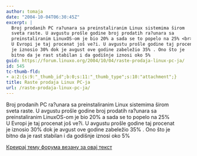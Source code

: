 ```yaml
---
author: tomaja
date: "2004-10-04T06:30:45Z"
excerpt: |
  Broj prodanih PC ra?unara sa preinstaliranim Linux sistemima širom
  sveta raste. U avgustu prošle godine broj prodatih ra?unara sa
  preinstaliranim LinuxOS-om je bio 20% a sada se to popelo na 25% <br>
  U Evropi je taj procenat još ve?i. U avgustu prošle godine taj procenat
  je iznosio 30% dok je avgust ove godine zabeležio 35% . Ono što je
  bitno da je rast stabilan i da godišnje iznosi oko 5%
guid: https://forum.linuxo.org/2004/10/04/raste-prodaja-linux-pc-ja/
id: 545
tc-thumb-fld:
- a:2:{s:9:"_thumb_id";b:0;s:11:"_thumb_type";s:10:"attachment";}
title: Raste prodaja Linux PC-ja
url: /raste-prodaja-linux-pc-ja/
---
```

Broj prodanih PC ra?unara sa preinstaliranim Linux sistemima širom  
sveta raste. U avgustu prošle godine broj prodatih ra?unara sa  
preinstaliranim LinuxOS-om je bio 20% a sada se to popelo na 25%  
U Evropi je taj procenat još ve?i. U avgustu prošle godine taj procenat  
je iznosio 30% dok je avgust ove godine zabeležio 35% . Ono što je  
bitno da je rast stabilan i da godišnje iznosi oko 5%<!--break-->

[Креирај тему форума везану за овај текст](https://linuxo.org/nova-tema-na-forumu/?se_pid=545)